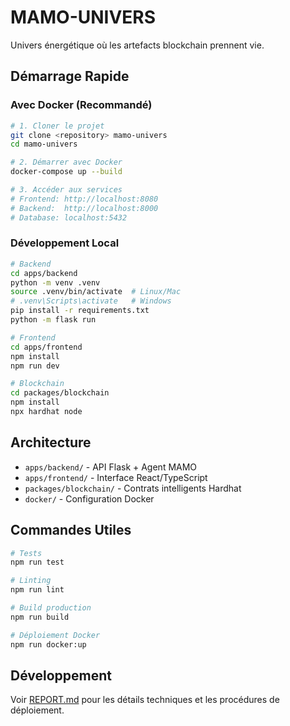 #  MAMO-UNIVERS

Univers énergétique où les artefacts blockchain prennent vie.

##  Démarrage Rapide

### Avec Docker (Recommandé)
```bash
# 1. Cloner le projet
git clone <repository> mamo-univers
cd mamo-univers

# 2. Démarrer avec Docker
docker-compose up --build

# 3. Accéder aux services
# Frontend: http://localhost:8080
# Backend:  http://localhost:8000
# Database: localhost:5432
```

### Développement Local
```bash
# Backend
cd apps/backend
python -m venv .venv
source .venv/bin/activate  # Linux/Mac
# .venv\Scripts\activate   # Windows
pip install -r requirements.txt
python -m flask run

# Frontend
cd apps/frontend
npm install
npm run dev

# Blockchain
cd packages/blockchain
npm install
npx hardhat node
```

##  Architecture

- `apps/backend/` - API Flask + Agent MAMO
- `apps/frontend/` - Interface React/TypeScript
- `packages/blockchain/` - Contrats intelligents Hardhat
- `docker/` - Configuration Docker

##  Commandes Utiles

```bash
# Tests
npm run test

# Linting
npm run lint

# Build production
npm run build

# Déploiement Docker
npm run docker:up
```

##  Développement

Voir [REPORT.md](REPORT.md) pour les détails techniques et les procédures de déploiement.
